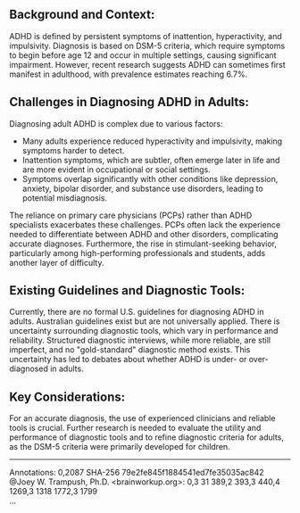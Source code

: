## **Background and Context:**

ADHD is defined by persistent symptoms of inattention, hyperactivity, and impulsivity. Diagnosis is based on DSM-5 criteria, which require symptoms to begin before age 12 and occur in multiple settings, causing significant impairment. However, recent research suggests ADHD can sometimes first manifest in adulthood, with prevalence estimates reaching 6.7%.  

## **Challenges in Diagnosing ADHD in Adults:**  

Diagnosing adult ADHD is complex due to various factors:
- Many adults experience reduced hyperactivity and impulsivity, making symptoms harder to detect.
- Inattention symptoms, which are subtler, often emerge later in life and are more evident in occupational or social settings.
- Symptoms overlap significantly with other conditions like depression, anxiety, bipolar disorder, and substance use disorders, leading to potential misdiagnosis.

The reliance on primary care physicians (PCPs) rather than ADHD specialists exacerbates these challenges. PCPs often lack the experience needed to differentiate between ADHD and other disorders, complicating accurate diagnoses. Furthermore, the rise in stimulant-seeking behavior, particularly among high-performing professionals and students, adds another layer of difficulty.

## **Existing Guidelines and Diagnostic Tools:**

Currently, there are no formal U.S. guidelines for diagnosing ADHD in adults. Australian guidelines exist but are not universally applied. There is uncertainty surrounding diagnostic tools, which vary in performance and reliability. Structured diagnostic interviews, while more reliable, are still imperfect, and no "gold-standard" diagnostic method exists. This uncertainty has led to debates about whether ADHD is under- or over-diagnosed in adults.

## **Key Considerations:**

For an accurate diagnosis, the use of experienced clinicians and reliable tools is crucial. Further research is needed to evaluate the utility and performance of diagnostic tools and to refine diagnostic criteria for adults, as the DSM-5 criteria were primarily developed for children.


---
Annotations: 0,2087 SHA-256 79e2fe845f1884541ed7fe35035ac842  
@Joey W. Trampush\, Ph.D. <brainworkup.org>: 0,3 31 389,2 393,3 440,4 1269,3 1318 1772,3 1799  
...
